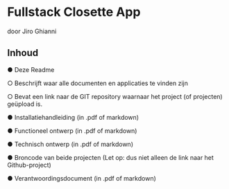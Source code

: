# Fullstack Closette App

door Jiro Ghianni

## Inhoud

● Deze Readme

 ○ Beschrijft waar alle documenten en applicaties te vinden zijn

 ○ Bevat een link naar de GIT repository waarnaar het project (of projecten) geüpload
is.

● Installatiehandleiding (in .pdf of markdown)

● Functioneel ontwerp (in .pdf of markdown)

● Technisch ontwerp (in .pdf of markdown)

● Broncode van beide projecten (Let op: dus niet alleen de link naar het Github-project)

● Verantwoordingsdocument (in .pdf of markdown)